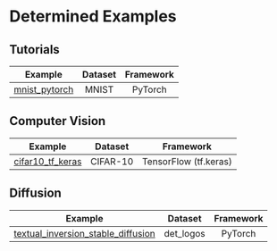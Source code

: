 # Determined Examples

## Tutorials

| Example                                                       | Dataset          | Framework             |
|:-------------------------------------------------------------:|:----------------:|:---------------------:|
| [mnist\_pytorch](tutorials/mnist_pytorch)                     | MNIST            | PyTorch               |

## Computer Vision

| Example                                                                      | Dataset                      | Framework                                |
|:----------------------------------------------------------------------------:|:----------------------------:|:----------------------------------------:|
| [cifar10\_tf\_keras](computer_vision/cifar10_tf_keras)                       | CIFAR-10                     | TensorFlow (tf.keras)                    |

## Diffusion

|                                        Example                                        |  Dataset  | Framework |
|:-------------------------------------------------------------------------------------:|:---------:|:---------:|
| [textual\_inversion\_stable\_diffusion](diffusion/textual_inversion_stable_diffusion) | det_logos |  PyTorch  |

